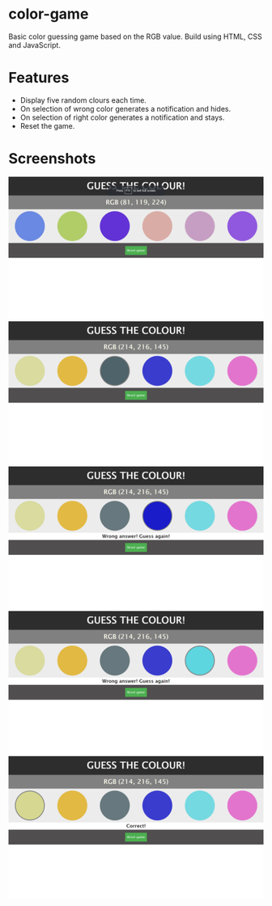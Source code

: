 # color-game
Basic color guessing game based on the RGB value. Build using HTML, CSS and JavaScript.

# Features
- Display five random clours each time.
- On selection of wrong color generates a notification and hides.
- On selection of right color generates a notification and stays.
- Reset the game.

# Screenshots
![Screenshot1](https://github.com/kritank/color-game/blob/master/Screenshots/1.png)
![Screenshot2](https://github.com/kritank/color-game/blob/master/Screenshots/2.png)
![Screenshot3](https://github.com/kritank/color-game/blob/master/Screenshots/3.png)
![Screenshot4](https://github.com/kritank/color-game/blob/master/Screenshots/4.png)
![Screenshot5](https://github.com/kritank/color-game/blob/master/Screenshots/5.png)
